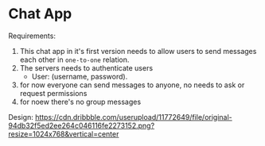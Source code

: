 # Chat App

Requirements:

1. This chat app in it's first version needs to allow users to send messages each other in `one-to-one` relation.
2. The servers needs to authenticate users
   - User: (username, password).
3. for now everyone can send messages to anyone, no needs to ask or request permissions
4. for noew there's no group messages

Design: https://cdn.dribbble.com/userupload/11772649/file/original-94db32f5ed2ee264c046116fe2273152.png?resize=1024x768&vertical=center
